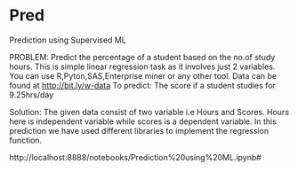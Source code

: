 # Pred
Prediction using Supervised ML


PROBLEM: Predict the percentage of a student based on the no.of study hours.
This is simple linear regression task as it involves just 2 variables. 
You can use R,Pyton,SAS,Enterprise miner or any other tool. 
Data can be found at http://bit.ly/w-data To predict: The score if a student studies for 9.25hrs/day 

Solution: The given data consist of two variable i.e Hours and Scores.
Hours here is independent variable while scores is a dependent variable.
In this prediction we have used different libraries to implement the regression function. 


http://localhost:8888/notebooks/Prediction%20using%20ML.ipynb#
